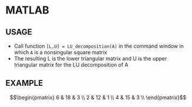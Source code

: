 # MATLAB 
## USAGE
- Call function `[L,U] = LU_decomposition(A)` in the command window in which `A` is a nonsingular square matrix
- The resulting L is the lower triangular matrix and U is the upper triangular matrix for the LU decomposition of A 

## EXAMPLE
```math
\begin{pmatrix}
6 & 18 & 3 \\
2 & 12 & 1 \\
4 & 15 & 3 \\
\end{pmatrix}
```
